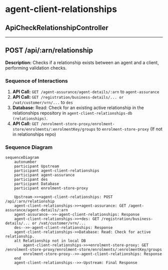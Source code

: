 # agent-client-relationships

## ApiCheckRelationshipController

---

## POST /api/:arn/relationship

**Description:** Checks if a relationship exists between an agent and a client, performing validation checks.

### Sequence of Interactions

1. **API Call:** `GET /agent-assurance/agent-details/:arn` to `agent-assurance`
2. **API Call:** `GET /registration/business-details/... or /vat/customer/vrn/...` to `des`
3. **Database:** Read: Check for an existing active relationship in the relationships repository in `agent-client-relationships-db (relationships)`.
4. **API Call:** `GET /enrolment-store-proxy/enrolment-store/enrolments/:enrolmentKey/groups` to `enrolment-store-proxy` (If not in relationships repo)

### Sequence Diagram

```mermaid
sequenceDiagram
    autonumber
    participant Upstream
    participant agent-client-relationships
    participant agent-assurance
    participant des
    participant Database
    participant enrolment-store-proxy

    Upstream->>+agent-client-relationships: POST /api/:arn/relationship
    agent-client-relationships->>+agent-assurance: GET /agent-assurance/agent-details/:arn
    agent-assurance-->>-agent-client-relationships: Response
    agent-client-relationships->>+des: GET /registration/business-details/... or /vat/customer/vrn/...
    des-->>-agent-client-relationships: Response
    agent-client-relationships->>Database: Read: Check for active relationship.
    alt Relationship not in local DB
        agent-client-relationships->>+enrolment-store-proxy: GET /enrolment-store-proxy/enrolment-store/enrolments/:enrolmentKey/groups
        enrolment-store-proxy-->>-agent-client-relationships: Response
    end
    agent-client-relationships-->>-Upstream: Final Response
```
